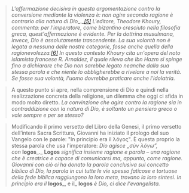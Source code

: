 

> _L'affermazione decisiva in questa argomentazione contro la conversione mediante la violenza è: non agire secondo ragione è contrario alla natura di Dio__._[_[5]_](https://www.vatican.va/content/benedict-xvi/it/speeches/2006/september/documents/hf_ben-xvi_spe_20060912_university-regensburg.html#_ftn5) _L'editore, Theodore Khoury, commenta: per l'imperatore, come bizantino cresciuto nella filosofia greca, quest'affermazione è evidente. Per la dottrina musulmana, invece, Dio è assolutamente trascendente. La sua volontà non è legata a nessuna delle nostre categorie, fosse anche quella della ragionevolezza._[_[6]_](https://www.vatican.va/content/benedict-xvi/it/speeches/2006/september/documents/hf_ben-xvi_spe_20060912_university-regensburg.html#_ftn6) _In questo contesto Khoury cita un'opera del noto islamista francese R. Arnaldez, il quale rileva che Ibn Hazm si spinge fino a dichiarare che Dio non sarebbe legato neanche dalla sua stessa parola e che niente lo obbligherebbe a rivelare a noi la verità. Se fosse sua volontà, l'uomo dovrebbe praticare anche l'idolatria._

>A questo punto si apre, nella comprensione di Dio e quindi nella realizzazione concreta della religione, un dilemma che oggi ci sfida in modo molto diretto. _La convinzione che agire contro la ragione sia in contraddizione con la natura di Dio, è soltanto un pensiero greco o vale sempre e per se stesso?_

>Modificando il primo versetto del Libro della Genesi, il primo versetto dell’intera Sacra Scrittura, Giovanni ha iniziato il prologo del suo Vangelo con le parole: "In principio era il λόγος". È questa proprio la stessa parola che usa l'imperatore: _Dio agisce „σὺν λόγω”, con_ __logos___._ __Logos__ _significa insieme ragione e parola – una ragione che è creatrice e capace di comunicarsi ma, appunto, come ragione. Giovanni con ciò ci ha donato la parola conclusiva sul concetto biblico di Dio, la parola in cui tutte le vie spesso faticose e tortuose della fede biblica raggiungono la loro meta, trovano la loro sintesi. In principio era il_ __logos___, e il_ __logos__ _è Dio, ci dice l'evangelista._
>